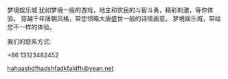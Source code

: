 梦境娱乐城
犹如梦境一般的游戏，地主和农民的斗智斗勇，精彩刺激，等你体验。
穿越千年唐朝风格，带您领略大唐盛世一般的诗情画意。
梦境娱乐城，带给您不一样的体验。

我们的联系方式:

+86 13123482452

hahaashdfhadshfadkfaldfh@yean.net
